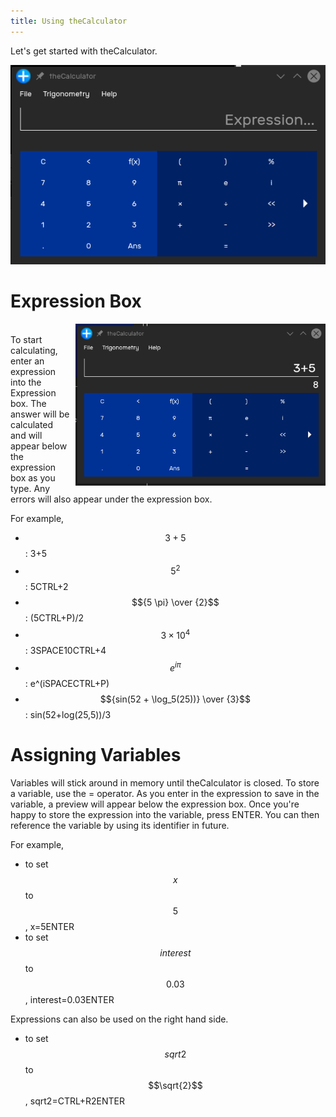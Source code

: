 ```yaml
---
title: Using theCalculator
---
```


<script src='https://cdnjs.cloudflare.com/ajax/libs/mathjax/2.7.5/latest.js?config=TeX-MML-AM_CHTML' async></script>

Let's get started with theCalculator.

![Main Screen](images/mainscreen.png)

# Expression Box
<img src="images/evaluating.png" width="400" alt="Evaluating" style="float: right; border: 1px solid var(--fg-color); margin-left: 9px;"/><br />
To start calculating, enter an expression into the Expression box. The answer will be calculated and will appear below the expression box as you type. Any errors will also appear under the expression box.


For example,
- $$3 + 5$$: <span class="key">3</span><span class="key">+</span><span class="key">5</span>
- $$5^2$$: <span class="key">5</span><span class="key">CTRL</span>+<span class="key">2</span>
- $${5 \pi} \over {2}$$: <span class="key">(</span><span class="key">5</span><span class="key">CTRL</span>+<span class="key">P</span><span class="key">)</span><span class="key">/</span><span class="key">2</span>
- $$3 \times 10 ^ 4$$: <span class="key">3</span><span class="key">SPACE</span><span class="key">1</span><span class="key">0</span><span class="key">CTRL</span>+<span class="key">4</span>
- $$e^{i \pi}$$: <span class="key">e</span><span class="key">^</span><span class="key">(</span><span class="key">i</span><span class="key">SPACE</span><span class="key">CTRL</span>+<span class="key">P</span><span class="key">)</span>
- $${sin(52 + \log_5(25))} \over {3}$$: <span class="key">s</span><span class="key">i</span><span class="key">n</span><span class="key">(</span><span class="key">5</span><span class="key">2</span><span class="key">+</span><span class="key">l</span><span class="key">o</span><span class="key">g</span><span class="key">(</span><span class="key">2</span><span class="key">5</span><span class="key">,</span><span class="key">5</span><span class="key">)</span><span class="key">)</span><span class="key">/</span><span class="key">3</span>

# Assigning Variables
Variables will stick around in memory until theCalculator is closed. To store a variable, use the = operator. As you enter in the expression to save in the variable, a preview will appear below the expression box. Once you're happy to store the expression into the variable, press <span class="key">ENTER</span>. You can then reference the variable by using its identifier in future.

For example,
- to set $$x$$ to $$5$$, <span class="key">x</span><span class="key">=</span><span class="key">5</span><span class="key">ENTER</span>
- to set $$interest$$ to $$0.03$$, <span class="key">i</span><span class="key">n</span><span class="key">t</span><span class="key">e</span><span class="key">r</span><span class="key">e</span><span class="key">s</span><span class="key">t</span><span class="key">=</span><span class="key">0</span><span class="key">.</span><span class="key">0</span><span class="key">3</span><span class="key">ENTER</span>

Expressions can also be used on the right hand side.
- to set $$sqrt2$$ to $$\sqrt{2}$$, <span class="key">s</span><span class="key">q</span><span class="key">r</span><span class="key">t</span><span class="key">2</span><span class="key">=</span><span class="key">CTRL</span>+<span class="key">R</span><span class="key">2</span><span class="key">ENTER</span>
